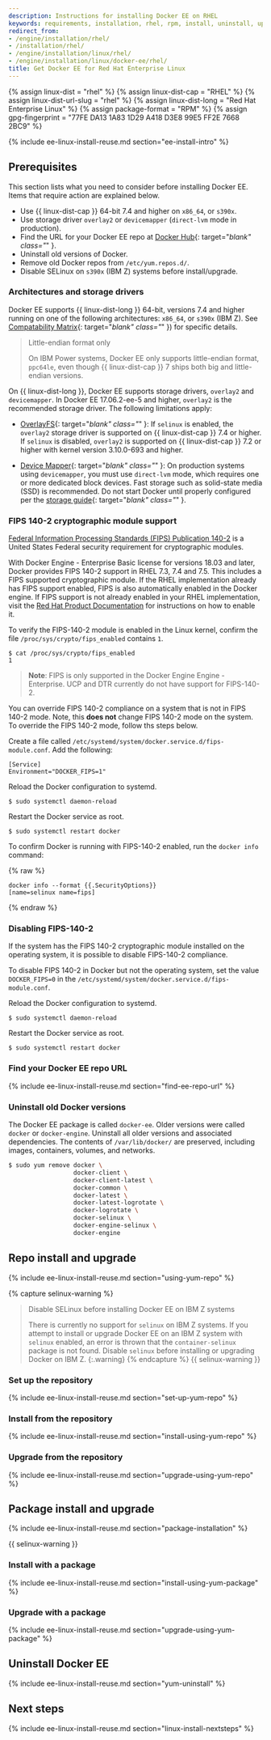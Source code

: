 ```yaml
---
description: Instructions for installing Docker EE on RHEL
keywords: requirements, installation, rhel, rpm, install, uninstall, upgrade, update
redirect_from:
- /engine/installation/rhel/
- /installation/rhel/
- /engine/installation/linux/rhel/
- /engine/installation/linux/docker-ee/rhel/
title: Get Docker EE for Red Hat Enterprise Linux
---
```


{% assign linux-dist = "rhel" %}
{% assign linux-dist-cap = "RHEL" %}
{% assign linux-dist-url-slug = "rhel" %}
{% assign linux-dist-long = "Red Hat Enterprise Linux" %}
{% assign package-format = "RPM" %}
{% assign gpg-fingerprint = "77FE DA13 1A83 1D29 A418  D3E8 99E5 FF2E 7668 2BC9" %}


{% include ee-linux-install-reuse.md section="ee-install-intro" %}

## Prerequisites

This section lists what you need to consider before installing Docker EE. Items that require action are explained below.

- Use {{ linux-dist-cap }} 64-bit 7.4 and higher on `x86_64`, or `s390x`.
- Use storage driver `overlay2` or `devicemapper` (`direct-lvm` mode in production).
- Find the URL for your Docker EE repo at [Docker Hub](https://hub.docker.com/my-content){: target="_blank" class="_" }.
- Uninstall old versions of Docker.
- Remove old Docker repos from `/etc/yum.repos.d/`.
- Disable SELinux on `s390x` (IBM Z) systems before install/upgrade.

### Architectures and storage drivers

Docker EE supports {{ linux-dist-long }} 64-bit, versions 7.4 and higher running on one of the following architectures: `x86_64`, or `s390x` (IBM Z). See [Compatability Matrix](https://success.docker.com/article/compatibility-matrix){: target="_blank" class="_" }) for specific details.

> Little-endian format only
>
> On IBM Power systems, Docker EE only supports little-endian format, `ppc64le`, even though {{ linux-dist-cap }} 7 ships both big and little-endian versions.

On {{ linux-dist-long }}, Docker EE supports storage drivers, `overlay2` and `devicemapper`. In Docker EE 17.06.2-ee-5 and higher, `overlay2` is the recommended storage driver. The following limitations apply:

- [OverlayFS](/storage/storagedriver/overlayfs-driver){: target="_blank" class="_" }: If `selinux` is enabled, the `overlay2` storage driver is supported on {{ linux-dist-cap }} 7.4 or higher. If `selinux` is disabled, `overlay2` is supported on {{ linux-dist-cap }} 7.2 or higher with kernel version 3.10.0-693 and higher.

- [Device Mapper](/storage/storagedriver/device-mapper-driver/){: target="_blank" class="_" }: On production systems using `devicemapper`, you must use `direct-lvm` mode, which requires one or more dedicated block devices. Fast storage such as solid-state media (SSD) is recommended. Do not start Docker until properly configured per the [storage guide](/storage/storagedriver/device-mapper-driver/){: target="_blank" class="_" }.

### FIPS 140-2 cryptographic module support

[Federal Information Processing Standards (FIPS) Publication 140-2](https://csrc.nist.gov/csrc/media/publications/fips/140/2/final/documents/fips1402.pdf)
is a United States Federal security requirement for cryptographic modules.

With Docker Engine - Enterprise Basic license for versions 18.03 and later,
Docker provides FIPS 140-2 support in RHEL 7.3, 7.4 and 7.5. This includes a
FIPS supported cryptographic module. If the RHEL implementation already has FIPS
support enabled, FIPS is also automatically enabled in the Docker engine. If
FIPS support is not already enabled in your RHEL implementation, visit the
[Red Hat Product Documentation](https://access.redhat.com/documentation/en-us/)
for instructions on how to enable it.

To verify the FIPS-140-2 module is enabled in the Linux kernel, confirm the file
`/proc/sys/crypto/fips_enabled` contains `1`.

```
$ cat /proc/sys/crypto/fips_enabled
1
```

> **Note**: FIPS is only supported in the Docker Engine Engine - Enterprise. UCP
> and DTR currently do not have support for FIPS-140-2.

You can override FIPS 140-2 compliance on a system that is not in FIPS 140-2
mode. Note, this **does not** change FIPS 140-2 mode on the system. To override
the FIPS 140-2 mode, follow ths steps below.

Create a file called `/etc/systemd/system/docker.service.d/fips-module.conf`.
Add the following:

```
[Service]
Environment="DOCKER_FIPS=1"
```

Reload the Docker configuration to systemd.

`$ sudo systemctl daemon-reload`

Restart the Docker service as root.

`$ sudo systemctl restart docker`

To confirm Docker is running with FIPS-140-2 enabled, run the `docker info`
command:

{% raw %}
```
docker info --format {{.SecurityOptions}}
[name=selinux name=fips]
```
{% endraw %}

### Disabling FIPS-140-2

If the system has the FIPS 140-2 cryptographic module installed on the operating
system, it is possible to disable FIPS-140-2 compliance.

To disable FIPS 140-2 in Docker but not the operating system, set the value
`DOCKER_FIPS=0` in the `/etc/systemd/system/docker.service.d/fips-module.conf`.

Reload the Docker configuration to systemd.

`$ sudo systemctl daemon-reload`

Restart the Docker service as root.

`$ sudo systemctl restart docker`

### Find your Docker EE repo URL

{% include ee-linux-install-reuse.md section="find-ee-repo-url" %}

### Uninstall old Docker versions

The Docker EE package is called `docker-ee`. Older versions were called `docker` or `docker-engine`. Uninstall all older versions and associated dependencies. The contents of `/var/lib/docker/` are preserved, including images, containers, volumes, and networks.

```bash
$ sudo yum remove docker \
                  docker-client \
                  docker-client-latest \
                  docker-common \
                  docker-latest \
                  docker-latest-logrotate \
                  docker-logrotate \
                  docker-selinux \
                  docker-engine-selinux \
                  docker-engine
```



## Repo install and upgrade

{% include ee-linux-install-reuse.md section="using-yum-repo" %}

{% capture selinux-warning %}
> Disable SELinux before installing Docker EE on IBM Z systems
>
> There is currently no support for `selinux` on IBM Z systems. If you attempt to install or upgrade Docker EE on an IBM Z system with `selinux` enabled, an error is thrown that the `container-selinux` package is not found. Disable `selinux` before installing or upgrading Docker on IBM Z.
{:.warning}
{% endcapture %}
{{ selinux-warning }}

### Set up the repository

{% include ee-linux-install-reuse.md section="set-up-yum-repo" %}

### Install from the repository

{% include ee-linux-install-reuse.md section="install-using-yum-repo" %}

### Upgrade from the repository

{% include ee-linux-install-reuse.md section="upgrade-using-yum-repo" %}



## Package install and upgrade

{% include ee-linux-install-reuse.md section="package-installation" %}

{{ selinux-warning }}

### Install with a package

{% include ee-linux-install-reuse.md section="install-using-yum-package" %}

### Upgrade with a package

{% include ee-linux-install-reuse.md section="upgrade-using-yum-package" %}


## Uninstall Docker EE

{% include ee-linux-install-reuse.md section="yum-uninstall" %}

## Next steps

{% include ee-linux-install-reuse.md section="linux-install-nextsteps" %}
